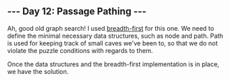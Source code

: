 ## --- Day 12: Passage Pathing ---

Ah, good old graph search! I used [breadth-first](https://en.wikipedia.org/wiki/Breadth-first_search) for this one. We need to define the minimal necessary data structures, such as node and path. Path is used for keeping track of small caves we've been to, so that we do not violate the puzzle conditions with regards to them.

Once the data structures and the breadth-first implementation is in place, we have the solution.
